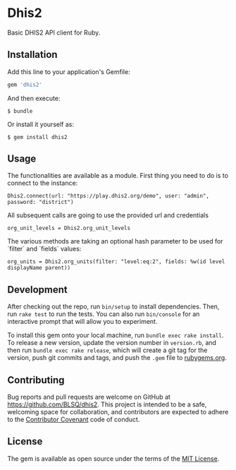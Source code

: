 # Dhis2

Basic DHIS2 API client for Ruby.

## Installation

Add this line to your application's Gemfile:

```ruby
gem 'dhis2'
```

And then execute:

    $ bundle

Or install it yourself as:

    $ gem install dhis2

## Usage

The functionalities are available as a module. First thing you need to do is to connect to the instance:

    Dhis2.connect(url: "https://play.dhis2.org/demo", user: "admin", password: "district")

All subsequent calls are going to use the provided url and credentials

    org_unit_levels = Dhis2.org_unit_levels

The various methods are taking an optional hash parameter to be used for ´filter´ and ´fields´ values:

    org_units = Dhis2.org_units(filter: "level:eq:2", fields: %w(id level displayName parent))

## Development

After checking out the repo, run `bin/setup` to install dependencies. Then, run `rake test` to run the tests. You can also run `bin/console` for an interactive prompt that will allow you to experiment.

To install this gem onto your local machine, run `bundle exec rake install`. To release a new version, update the version number in `version.rb`, and then run `bundle exec rake release`, which will create a git tag for the version, push git commits and tags, and push the `.gem` file to [rubygems.org](https://rubygems.org).

## Contributing

Bug reports and pull requests are welcome on GitHub at https://github.com/BLSQ/dhis2. This project is intended to be a safe, welcoming space for collaboration, and contributors are expected to adhere to the [Contributor Covenant](http://contributor-covenant.org) code of conduct.

## License

The gem is available as open source under the terms of the [MIT License](http://opensource.org/licenses/MIT).

